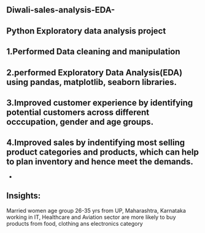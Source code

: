 ## Diwali-sales-analysis-EDA-
Python Exploratory data analysis project
-
1.Performed Data cleaning and manipulation
-
2.performed Exploratory Data Analysis(EDA) using pandas, matplotlib, seaborn libraries.
-
3.Improved customer experience by identifying potential customers across different occcupation, gender and age groups.
-
4.Improved sales by indentifying most selling product categories and products, which can help to plan inventory and hence meet the demands.
-
-
Insights:
-
Married women age group 26-35 yrs from UP, Maharashtra, Karnataka working in IT, Healthcare and Aviation sector are more likely to buy products from food, clothing ans electronics category
